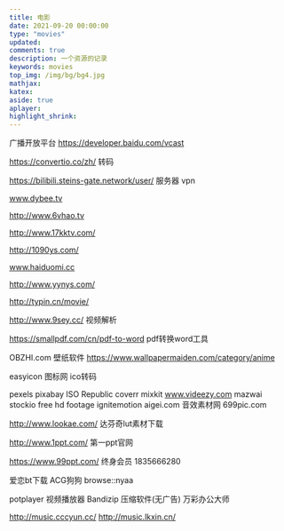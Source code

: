 ```yaml
---
title: 电影
date: 2021-09-20 00:00:00
type: "movies"
updated: 
comments: true
description: 一个资源的记录
keywords: movies
top_img: /img/bg/bg4.jpg
mathjax: 
katex:
aside: true
aplayer:
highlight_shrink:
---
```

广播开放平台 https://developer.baidu.com/vcast

https://convertio.co/zh/    转码

https://bilibili.steins-gate.network/user/  服务器 vpn

www.dybee.tv 

http://www.6vhao.tv

http://www.17kktv.com/

http://1090ys.com/

www.haiduomi.cc

http://www.yynys.com/

http://typin.cn/movie/

http://www.9sey.cc/ 视频解析

https://smallpdf.com/cn/pdf-to-word    pdf转换word工具

OBZHI.com  壁纸软件
https://www.wallpapermaiden.com/category/anime
 
easyicon  图标网
ico转码

pexels
pixabay
ISO Republic
coverr
mixkit
www.videezy.com
mazwai
stockio
free hd footage
ignitemotion
aigei.com  音效素材网
699pic.com

http://www.lookae.com/     达芬奇lut素材下载

http://www.1ppt.com/  第一ppt官网

https://www.99ppt.com/    终身会员   1835666280
  
爱恋bt下载 
ACG狗狗
browse::nyaa

potplayer  视频播放器
Bandizip    压缩软件(无广告)
万彩办公大师   

http://music.cccyun.cc/
http://music.lkxin.cn/
